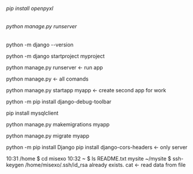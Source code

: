 ###### pip install openpyxl
###### python manage.py runserver
######


python -m django --version

python -m django startproject myproject

python manage.py runserver                  <- run app

python manage.py                            <- all comands

python manage.py startapp myapp             <- create second app for work

python -m pip install django-debug-toolbar

pip install mysqlclient

python manage.py makemigrations myapp

python manage.py migrate myapp























python -m pip install Django
pip install django-cors-headers <- only server


10:31 /home $ cd misexo
10:32 ~ $ ls
README.txt  mysite
 ~/mysite $ ssh-keygen
 /home/misexo/.ssh/id_rsa already exists.
 cat <- read data from file